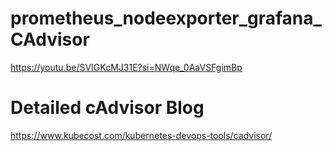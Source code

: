 # prometheus_nodeexporter_grafana_CAdvisor





https://youtu.be/SVIGKcMJ31E?si=NWqe_0AaVSFgimBp



# Detailed cAdvisor Blog

https://www.kubecost.com/kubernetes-devops-tools/cadvisor/
